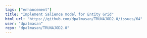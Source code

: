 ```yaml
---
tags: ["enhancement"]
title: "Implement Salience model for Entity Grid"
html_url: "https://github.com/dpalmasan/TRUNAJOD2.0/issues/64"
user: "dpalmasan"
repo: "dpalmasan/TRUNAJOD2.0"
---
```



